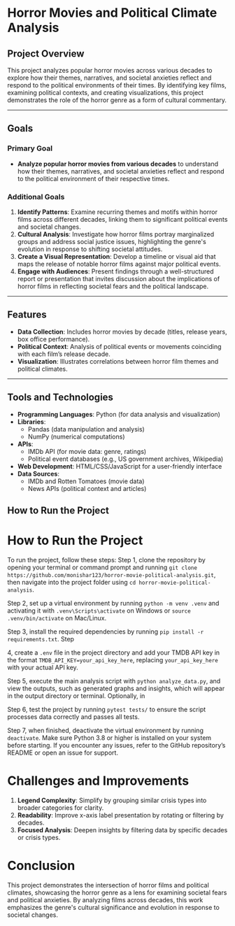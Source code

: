 # Horror Movies and Political Climate Analysis

## Project Overview
This project analyzes popular horror movies across various decades to explore how their themes, narratives, and societal anxieties reflect and respond to the political environments of their times. By identifying key films, examining political contexts, and creating visualizations, this project demonstrates the role of the horror genre as a form of cultural commentary.

---

## Goals

### Primary Goal
- **Analyze popular horror movies from various decades** to understand how their themes, narratives, and societal anxieties reflect and respond to the political environment of their respective times.

### Additional Goals
1. **Identify Patterns**: Examine recurring themes and motifs within horror films across different decades, linking them to significant political events and societal changes.
2. **Cultural Analysis**: Investigate how horror films portray marginalized groups and address social justice issues, highlighting the genre's evolution in response to shifting societal attitudes.
3. **Create a Visual Representation**: Develop a timeline or visual aid that maps the release of notable horror films against major political events.
4. **Engage with Audiences**: Present findings through a well-structured report or presentation that invites discussion about the implications of horror films in reflecting societal fears and the political landscape.

---

## Features
- **Data Collection**: Includes horror movies by decade (titles, release years, box office performance).
- **Political Context**: Analysis of political events or movements coinciding with each film’s release decade.
- **Visualization**: Illustrates correlations between horror film themes and political climates.

---

## Tools and Technologies
- **Programming Languages**: Python (for data analysis and visualization)
- **Libraries**:
  - Pandas (data manipulation and analysis)
  - NumPy (numerical computations)
- **APIs**:
  - IMDb API (for movie data: genre, ratings)
  - Political event databases (e.g., US government archives, Wikipedia)
- **Web Development**: HTML/CSS/JavaScript for a user-friendly interface
- **Data Sources**:
  - IMDb and Rotten Tomatoes (movie data)
  - News APIs (political context and articles)

## How to Run the Project

# How to Run the Project

To run the project, follow these steps: 
Step 1, clone the repository by opening your terminal or command prompt and running `git clone https://github.com/monishar123/horror-movie-political-analysis.git`, then navigate into the project folder using `cd horror-movie-political-analysis`. 

Step 2, set up a virtual environment by running `python -m venv .venv` and activating it with `.venv\Scripts\activate` on Windows or `source .venv/bin/activate` on Mac/Linux. 

Step 3, install the required dependencies by running `pip install -r requirements.txt`. Step 

4, create a `.env` file in the project directory and add your TMDB API key in the format `TMDB_API_KEY=your_api_key_here`, replacing `your_api_key_here` with your actual API key. 

Step 5, execute the main analysis script with `python analyze_data.py`, and view the outputs, such as generated graphs and insights, which will appear in the output directory or terminal. Optionally, in 

Step 6, test the project by running `pytest tests/` to ensure the script processes data correctly and passes all tests. 

Step 7, when finished, deactivate the virtual environment by running `deactivate`. Make sure Python 3.8 or higher is installed on your system before starting. If you encounter any issues, refer to the GitHub repository’s README or open an issue for support.

# Challenges and Improvements
1. **Legend Complexity**: Simplify by grouping similar crisis types into broader categories for clarity.  
2. **Readability**: Improve x-axis label presentation by rotating or filtering by decades.  
3. **Focused Analysis**: Deepen insights by filtering data by specific decades or crisis types.

# Conclusion
This project demonstrates the intersection of horror films and political climates, showcasing the horror genre as a lens for examining societal fears and political anxieties. By analyzing films across decades, this work emphasizes the genre's cultural significance and evolution in response to societal changes.
